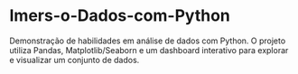# Imers-o-Dados-com-Python
Demonstração de habilidades em análise de dados com Python. O projeto utiliza Pandas, Matplotlib/Seaborn e um dashboard interativo para explorar e visualizar um conjunto de dados.
